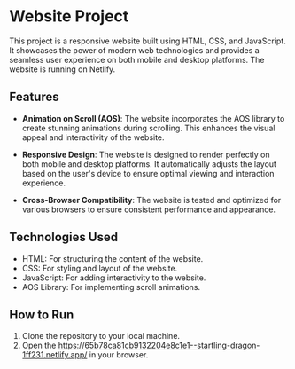 # Website Project

This project is a responsive website built using HTML, CSS, and JavaScript. It showcases the power of modern web technologies and provides a seamless user experience on both mobile and desktop platforms. The website is running on Netlify.

## Features

- **Animation on Scroll (AOS)**: The website incorporates the AOS library to create stunning animations during scrolling. This enhances the visual appeal and interactivity of the website.

- **Responsive Design**: The website is designed to render perfectly on both mobile and desktop platforms. It automatically adjusts the layout based on the user's device to ensure optimal viewing and interaction experience.

- **Cross-Browser Compatibility**: The website is tested and optimized for various browsers to ensure consistent performance and appearance.

## Technologies Used

- HTML: For structuring the content of the website.
- CSS: For styling and layout of the website.
- JavaScript: For adding interactivity to the website.
- AOS Library: For implementing scroll animations.

## How to Run

1. Clone the repository to your local machine.
2. Open the https://65b78ca81cb9132204e8c1e1--startling-dragon-1ff231.netlify.app/ in your browser.

